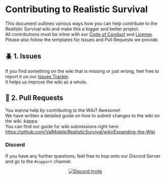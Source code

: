 # Contributing to Realistic Survival
This document outlines various ways how you can help contribute to the Realistic Survival wiki and make this a bigger and better project.<br>
All contributions must be inline with our [Code of Conduct](https://github.com/ValMobile/RealisticSurvival-Wiki/blob/master/.github/CODE_OF_CONDUCT.md) and [License](https://github.com/ValMobile/RealisticSurvival-Wiki/blob/master/LICENSE).
Please also follow the templates for Issues and Pull Requests we provide.

## :beetle: 1. Issues
If you find something on the wiki that is missing or just wrong, feel free to report it on our [Issues Tracker](https://github.com/ValMobile/RealisticSurvival-Wiki/issues).<br>
It helps us improve the wiki as a whole.

## :memo: 2. Pull Requests
You wanna help by contributing to the Wiki? Awesome!<br>
We have written a detailed guide on how to submit changes to the wiki on the wiki :kappa:<br>
You can find our guide for wiki submissions right here:<br>
https://github.com/ValMobile/RealisticSurvival/wiki/Expanding-the-Wiki


### Discord

If you have any further questions, feel free to hop onto our Discord Server and go to the `#support` channel.

<p align="center">
  <a href="https://discord.gg/mMt3f4usqK">
    <img src="" alt="Discord Invite"/>
  </a>
</p>
